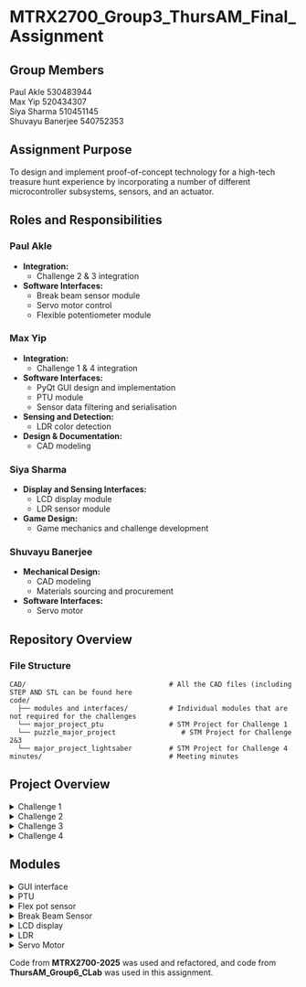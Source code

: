 # MTRX2700_Group3_ThursAM_Final_Assignment

## Group Members
Paul Akle 530483944 <br>
Max Yip 520434307 <br>
Siya Sharma 510451145 <br>
Shuvayu Banerjee 540752353 <br>

## Assignment Purpose
To design and implement proof-of-concept technology for a high-tech treasure hunt experience by incorporating a number of different
microcontroller subsystems, sensors, and an actuator.

## Roles and Responsibilities

### Paul Akle
- **Integration:**
  - Challenge 2 & 3 integration
- **Software Interfaces:**
  - Break beam sensor module
  - Servo motor control
  - Flexible potentiometer module

### Max Yip
- **Integration:**
  - Challenge 1 & 4 integration
- **Software Interfaces:**
  - PyQt GUI design and implementation
  - PTU module
  - Sensor data filtering and serialisation
- **Sensing and Detection:**
  - LDR color detection
- **Design & Documentation:**
  - CAD modeling

### Siya Sharma
- **Display and Sensing Interfaces:**
  - LCD display module
  - LDR sensor module
- **Game Design:**
  - Game mechanics and challenge development

### Shuvayu Banerjee
- **Mechanical Design:**
  - CAD modeling
  - Materials sourcing and procurement
- **Software Interfaces:**
  - Servo motor


## Repository Overview
### File Structure
```
CAD/                                   # All the CAD files (including STEP AND STL can be found here
code/
  ├── modules and interfaces/          # Individual modules that are not required for the challenges
  └── major_project_ptu                # STM Project for Challenge 1
  └── puzzle_major_project                # STM Project for Challenge 2&3
  └── major_project_lightsaber         # STM Project for Challenge 4
minutes/                               # Meeting minutes
```


## Project Overview
<details>
  <summary>Challenge 1</summary>
  
  ### Triangulating the hidden planet location

  The player is tasked to locate the hidden planet by measuring the distances of the nearest 3 stars before the fuel runs out.
  
  ### How it works
  1. Users will be required to control the servos of the PTU through the GUI to adjust the lidar to point towards the correct planet.
  2. As the user moves the PTU, the GUI will display the distance and indicate whether the angle of the PTU is correct. The user will have to get the coordinates before moving onto the next planet.
  3. Once the player gets the distance or the timer runs out, the STM32 will signal the GUI to move onto the next planet.
  4. Once all the distances are obtained, it will reveal coordinates to the hidden planet.
  5. Move on to the next challenge: during the travel, the user encounters an asteroid field and is required to shoot them down.

  ### Code Structure Diagram
  ![Code Structure Diagram](https://github.com/user-attachments/assets/fd46df77-896d-4bfe-87ae-b29aa4360ece)

  
  ### Additional Features
  - **Pop-up windows**  
    - At the beginning, to give the user the background of the game  
    - User feedback on whether the distances measured from the PTU are correct  
    - Final pop-up window directing the user to the next challenge  

  - **Chatbot**  
    - Friendly cat companion that gives hints to guide the user throughout the entire treasure hunt
  
</details>

<details>
  <summary>Challenge 2</summary>
  
  ### Asteroid Attack
  After locating the planet the player experiences an astroid field right before entering the planets atmosphere where 8 astroids must be sucessfully hit to make it to the planets surface.

  ### How it works
  1. The user will aim a laser beam and flick towards the astroid
  2. The IR beam breaker sensor will be placed on either side of the lasers path and will detect the object passing through
  3. Each time this occure one of the eight LEDs on the STM discovery board will light up untill all 8 astroids are destroyed

  ### Flowchart


![Puzzle2-Paul drawio](https://github.com/user-attachments/assets/7ae7bd23-1bf2-461a-beda-083f33714b6a)


  
</details>
<details>
  <summary>Challenge 3</summary>
  
  ### Map Coordinates with Flexible Potentiometer
  After the user makes it to the surface of the planet they must now determine the correct coordinates of the crystal 

  ### How it works
  1. On a locating device there are two flexible potentiometers, one represents the x-ccordinate and the other represents the y-coordinates
  2. By applying pressure on different spots along the potentiometer will generate different values
  3. The interface will tell the user if they are closer or further from the true coordinates compared with their previous attempt
  4. After landing on the correct coordinates the display will tell the user to go to those coordinates on the grid
  5. A servo is intigrated with the determination of the correct coordinates, which when achieved will rotate 90 degrees to open the lid of the correct grid space
  6. An LDR inside this gridspace will detect the light and display a message on a LCD to retreive the crytal and place it in the hilt of the lightsaber

  ### Sersors + Actuators used
  1. 2x Flexible potentiometers
  2. Directional servo motor
  3. Light detecting resistor (LDR)
  4. Liquid-crystal Display (LCD)

  ### Flowchart

  ![Puzzle3-Paul drawio](https://github.com/user-attachments/assets/e20776da-87a5-43a6-8d5b-a12ad4e82a18)

</details>

<details>
  <summary>Challenge 4</summary>

  ### Assembling the Lightsaber
  The final step in this treasure hunt is to verify that the crystal obtained from challenge 3 is the correct one.

  ### How it works
  1. User will insert the crystal into the hole inside the lightsaber hilt.
  2. The colour detection system will determine the colour of the crystal.
  3. When the user presses a button, the LED will either glow green (if a green crystal is inserted), red (if a red crystal is inserted), or remain off if no colour is detected.

</details>


## Modules
<details>
<summary>GUI interface</summary>

### Summary
This module serves as the **GUI control panel** for user interaction with the **Pan-Tilt Unit (PTU)** in Challenge 1. It provides both **control** and **feedback** for PTU servo positions via UART communication, and handles **game logic** such as planet progression, fuel consumption, and hints.

### File Structure
```
main.py                 # Entry point to launch GUI
ui/
  ├── main_window.py    # Top-level window layout
  ├── center_panel.py   # Central panel with coordinate logic
  ├── left_panel.py     # Planet info and sliders
  └── right_panel.py    # Chatbot and status indicators
core/
  ├── logic.py          # Game logic handling (planet state, validation)
  └── serial_handler.py # Serial communication with STM32
assets/
  └── images/           # UI image resources
```


### Usage
1. **Connect** STM32 board with PTU attached via USB.
2. Ensure PyQT6 installed, build version is using python3.12.1
2. In `main_window.py` (around line 31), **ensure the correct COM port** is specified for the STM32 board.
3. Run the GUI:
  ```bash
  python3 main.py
  ```

### Functionalities

- **Sliders**:  
  - Two sliders control **pan** and **tilt** angles of the servos.
  
- **Next Planet Button**:  
  - Advances to the next planet once current target is complete.

- **Calculate Coordinate Button**:  
  - Validates all 3 distances and PTU orientation for accuracy.

- **Fuel Bar**:  
  - Decreases if the player inputs incorrect distance/orientation.

- **Chatbot**:  
  - Offers hints during the treasure hunt when prompted by user.

### Valid Input

- Ensure **serial format** in `serial_handler.py` matches the STM32 firmware.
- Correct **COM port** is configured in the GUI.
- Servo positions (pan/tilt) must match pre-defined **target coordinates** (to be added).

### Functions and Modularity

- `main.py`  
  - Initializes and launches the main GUI window.

- `serial_handler.py`  
  - Handles UART communication with STM32.

- `logic.py`  
  - Contains game logic, position validation, planet progression.

- `main_window.py`  
  - Assembles all UI panels and manages layout.

- `left_panel.py`  
  - Contains sliders and planet visuals.

- `center_panel.py`  
  - Displays coordinates, fuel bar, and validation controls.

- `right_panel.py`  
  - Manages chatbot interaction and game messages.


### Testing

- **Slider Limitations**:  
  - Cannot set slider values by clicking—must be **manually dragged** to send values to STM32 correctly.

- **Chatbot Testing**:  
  - Ask for hints multiple times to confirm chatbot randomness and reliability.

- **Functional Testing**:  
  - Interact with all controls:
    - Adjust pan/tilt sliders
    - Validate coordinates
    - Use next planet button
    - Trigger fuel bar reduction
    - Request hints via chatbot
    - Ensure serial communication and game logic run smoothly

</details>

<details>
  <summary>PTU</summary>

### Summary
This module enables interfacing with the Pan-Tilt Unit through UART. It controls:
- 2 servos (pan, tilt)
- 1 LIDAR-Lite v3 distance sensor
- 3-axis gyroscope (L3G4200D)
- 3-axis accelerometer (ADXL345)
- 3-axis magnetometer (HMC5883L)

This is the main interface for Challenge 1 where users must orient servos to take accurate distance measurements.

---

### Sub-modules

#### Servo Drivers
**File**: `ptu_servo.h`

##### Usage
- `HAL_StatusTypeDef initialise_ptu_pwm(TIM_HandleTypeDef *htim1, TIM_HandleTypeDef *htim2)`  
  Initializes timers 1 & 2 for the two servos.

- `void setServoPWM(uint16_t vertical_PWM, uint16_t horizontal_PWM)`  
  Sets pan and tilt servo PWM values.

- `void servo_command_parser(SerialPort *serial_port)`  
  Debugging parser (no serialization) to directly set PWM via serial.

##### Functionalities and Features
- Servo changes are triggered by serial interrupts from the GUI.
- Both servos can be controlled simultaneously, but the GUI allows one at a time.

##### Testing
- Print statements on GUI confirm servo positioning.
- Command parser allows standalone testing (bypassing serialization).
- PWM values are clamped to slider bounds.

---

#### LIDAR
**File**: `ptu_lidar.h`

##### Usage
- `void HAL_TIM_IC_CaptureCallback(TIM_HandleTypeDef *htim)`  
  Timer callback for PWM input (auto-triggered; do not call manually).

- `uint16_t last_period`  
  Stores the most recent measured distance in mm.

##### Functionalities and Features
- Distance is updated via interrupt on each pulse from LIDAR.
- Includes median filtering for noise reduction.
- Max reading capped at 4000 mm (4 meters).

##### Testing
- Test using objects at known distances (e.g. ruler).
- Validate units (mm) and output via GUI.
- Confirm proper serialisation to GUI.

---

#### Gyroscope and Accelerometer
**File**: `ptu_i2c.h`

##### Usage
- `void initialise_ptu_i2c(I2C_HandleTypeDef *i2c)`  
  Initializes I2C interface for sensors.

- `void read_gyro_data(I2C_HandleTypeDef *i2c, int16_t *yaw, int16_t *pitch, int16_t *roll)`  
  Reads gyroscope data.

- `void read_accel_data(I2C_HandleTypeDef *i2c, int16_t *acc_x, int16_t *acc_y, int16_t *acc_z)`  
  Reads accelerometer data.

##### Notes
- Currently unused, but intended for future Kalman filtering to estimate tilt.
- Will replace GUI dials with real-world orientation estimates.

##### Testing
- Output raw data via serial for verification.
- Connect to GUI and confirm readable, filtered data.
- Filter test: output should be ~0 if signal frequency < half window size.

---

#### Helper Modules

**`filters.h`**
- `void initFilters(Filter *filters, uint16_t init_value)`  
  Initializes sliding window filters.

- `uint16_t getMedian(Filter* filter, uint16_t new_value)`  
  Computes median-filtered output.

- `uint16_t getMovingAverage(Filter* filter, uint16_t new_value)`  
  Computes moving average output.

**`ptu_definitions.h`**
- Contains all sensor register mappings and I2C constants.

**`serial.h and serialisation.h`**
- Packs all sensor data and sends it to the GUI.
- Uses sentinel bytes and headers for reliable parsing.

</details>


<details>
  <summary>Flex pot sensor</summary>
  
### Flexible Potentiometer (flexpot.c)
### Summary
This module configures ADC1 on PC0 (ADC_IN6) and PC2 (ADC_IN8) to read input from two flexible potentiometers. It provides a simple API to initialize the ADC hardware and perform one-shot conversions on a specified channel, returning a discrete position value (1–6) or 0 to indicate no touch.

### Usage
1. Initialization
Call:
`FlexPot_Init();`

This:
  - Enables clocks for GPIOC and ADC1
  - Configures PC0 and PC2 in analog mode
  - Calibrates and enables ADC1

2. Reading a Position
To read from a specific potentiometer channel:
`uint8_t pos = FlexPot_GetPosition(channel);`
Where:
  - `channel` is `6` for PC0 or `8` for PC2
  - Return value pos is:
    - `0` if no touch (`raw < 100`)
    - `1–6` depending on pressure/location along the strip

### Valid Input

- channel must be:
    - `6` → PC0 → ADC_IN6
    - `8` → PC2 → ADC_IN8

- Internally:
    - Raw ADC values < 100 are considered no touch and return 0
    - Values ≥ 100 are linearly mapped to positions 1–6
      (1 = bottom, 6 = top of the strip)

### Functions and Modularity

- `void FlexPot_Init(void)`
 Initializes GPIOC and ADC1:
    - Enables clocks
    - Sets PC0 and PC2 to analog mode
    - Calibrates and powers on ADC1

- `uint8_t FlexPot_GetPosition(uint8_t channel)`
Reads the flexible potentiometer:
  - Sets the selected ADC channel (6 or 8)
  - Starts and waits for ADC conversion
  - Reads `ADC1->DR`
  - Applies a "no-touch" threshold
  - Maps 12-bit ADC value (0–4095) to discrete values `0–6`


### Testing

- No Touch Test:
Leave the potentiometer untouched → should return 0

- Endpoint Test:
Press firmly at the start or end of the strip → should return 1 or 6

- Integration Test:
In your puzzle game, read X/Y positions using:


`uint8_t x = FlexPot_GetPosition(6);
uint8_t y = FlexPot_GetPosition(8);`

Send both values over UART periodically and confirm the output matches physical input location.


  
</details>

<details>
  <summary>Break Beam Sensor </summary>
  
### IR Beam Breaker Sensor (beam.c)
  
### Summary
This module configures PC1 as an EXTI1 (falling‐edge) interrupt input to detect when an IR beam is broken. Each beam break increments a counter (`beam_count`, up to 8) and lights the corresponding Discovery-board LED (PE8…PE15). A simple API lets you query or reset the count (and LEDs).
### Usage
1. Initialization
At the start of your program, call `Beam_Init();`
This:
    - Enables GPIOC and GPIOE clocks
    - Configures PC1 as an EXTI1 input with falling-edge interrupt
    - Enables EXTI1 interrupt in NVIC
    - Sets up PE8–PE15 as outputs for LED indication

2. Reading the Count
In your application code, use:
`uint8_t n = Beam_GetCount();`
This returns the number of beam breaks detected so far (max 8).

2. Resetting the Count and LEDs
To reset the counter and turn off LEDs:
`Beam_ResetCount();`

### Valid Input
- An object must break the IR beam, pulling PC1 low and triggering a falling edge.
- Only transitions from high to low increment `beam_count` (debounced via hardware or design).
- The counter saturates at 8; additional breaks do not increase the count or light further LEDs.
- No input (i.e., beam never broken) is treated as a failure condition in the game.


### Functions and Modularity
- `void Beam_Init(void)`
Initializes GPIOC and GPIOE. Configures PC1 for EXTI1 (falling edge) and sets PE8–PE15 as LED outputs.
- `uint8_t Beam_GetCount(void)`
Returns the current value of beam_count.
- `void Beam_ResetCount(void)`
Resets beam_count to 0 and turns off all LEDs.
- `void HAL_GPIO_EXTI_Callback(uint16_t GPIO_Pin)`
Called automatically by HAL on EXTI interrupts. If the pin is PC1 and it reads low:
  - Increments `beam_count` (if < 8)
  - Lights the corresponding LED (PE8 + count index)


### Testing
To test the boundary conditions the beam breaks more than eight times which should result in no further LEDs lighting up or overflow to occur.
To test integration the main file code with the flex-pot code is tested to ensure the two modules operate without interfering (e.g. ADC vs EXTI).
1. Boundary Test:
Trigger the beam more than 8 times. The count should stop incrementing and no extra LEDs should light.

2. Integration Test:
Run the beam module alongside other sensor modules (e.g., Flex Potentiometer using ADC). Verify:
    - EXTI and ADC operate independently.
    - No conflicts or race conditions between modules.



  
</details>

<details>
  <summary>LCD display</summary>
  
  ### Summary
  
  This module provides an interface for controlling a 16x2 HD44780-compatible LCD over I2C using STM32 HAL libraries. It uses an I2C I/O expander (e.g., PCF8574) to communicate with the LCD in 4-bit mode. This reduces GPIO usage and simplifies wiring, ideal for STM32CubeMX-based projects.

The module allows for easy initialization, cursor control, string display, and command-level manipulation. 

The LCD is connected to GPIO port D using the following pin mapping:
- GND --> GND
- VDD --> 5V
- SCL --PA6
- SDA --> PA7

The module is designed for portability and ease of integration with STM32CubeMX-based projects.

  ### Usage

#### 1. Include the module
In main.c or any relevant source file:
`#include "i2c.h"`


#### 2. Include the module
Initialize LCD in your main function
```
HD44780_Init(2);                  // 2-line LCD
HD44780_Clear();
HD44780_PrintStr("Place crystal on handle!");
```



  ### Valid Input
1. Rows: 0 or 1
2. Columns: 0 to 15
3. Characters: Standard ASCII text (the LCD does not support Unicode)
4. Strings: Null-terminated (char *), max 16 characters per line (extra characters wrap if not managed)

  ### Functions 

- `void void HD44780_Init(uint8_t rows)`
Initializes the LCD in 4-bit mode.

- `void HD44780_Clear(void)`
Clears the LCD display.

- `void HD44780_Init(uint8_t rows)`
Initializes the LCD in 4-bit mode with the specified number of rows.

- `void HD44780_Clear(void)`
Clears the display.

- `void HD44780_SetCursor(uint8_t col, uint8_t row)`
Sets the cursor to the given column and row.

- `void HD44780_PrintStr(const char str[])`
Prints a null-terminated string.

- `void HD44780_Cursor(void)`
Shows the cursor.

- `void HD44780_NoCursor(void)`
Hides the cursor.

- `void HD44780_Blink(void)`
Enables blinking cursor.

- `void HD44780_NoBlink(void)`
Disables blinking cursor.

- `void HD44780_Backlight(void)`
Turns on the backlight.

- `void HD44780_NoBacklight(void)`
Turns off the backlight.

- `void HD44780_CreateSpecialChar(uint8_t index, uint8_t data[])`
Loads a custom character (up to 8).

- `void HD44780_PrintSpecialChar(uint8_t index)`
Prints a previously created special character.

- `void HD44780_ScrollDisplayLeft(void) / HD44780_ScrollDisplayRight(void)`
Scrolls display left/right.

  ### Modularity
All functions are encapsulated in `i2c.c` and `i2c.h`. The module relies solely on HAL I2C and minimal MCU core resources (DWT for delay). It can be easily reused across STM32 projects with similar hardware configuration.


  ### Testing 
1. Confirm LCD initializes and displays static text using `HD44780_PrintStr()`.
2. Test cursor positioning with `HD44780_SetCursor(row, col)`.
3. Test scrolling and blinking using display control functions.
4. Load and print custom characters with `HD44780_CreateSpecialChar()` and `HD44780_PrintSpecialChar()`.


#### Debug Tips
1. Ensure correct I2C address (0x27 << 1 for PCF8574).
2. Check LCD contrast by adjusting the potentiometer on V0.
3. If LCD remains blank:
     - Verify I2C connection (SCL, SDA continuity).Confirm LCD receives enable pulse (use oscilloscope).
     - Check backlight and 5V power supply.


</details>
<details>
  <summary>LDR</summary>

### Summary
This module uses an LDR (Light Dependent Resistor) for two purposes:
1. **Light Detection**  
   - Measures ambient brightness.
   - Compares against a preset threshold to trigger logic changes.

2. **Colour Detection**  
   - Detects the amount of reflected light when red, green, and blue LEDs are sequentially illuminated.
   - Determines the dominant reflected wavelength to identify the surface colour.

---

### Sub-modules

#### Colour Detection State Machine  
**File**: `colour_detector.h`

##### Description
A state machine implemented via `switch-case` inside a timer callback:
- **States**:  
  `INIT → RED_ON → READ_RED → GREEN_ON → READ_GREEN → BLUE_ON → READ_BLUE → DETECT_COLOUR`

- **Calibration**:  
  On first run (`calibrate = 0`), records initial ambient brightness to normalize readings.

- **Debugging**:  
  When colour is detected, an optional final state transmits a string over serial for monitoring.

##### Usage
- Timer interrupt calls the `handleStateMachine()` function at a fixed interval.
- LED GPIOs are toggled within each state to control colour sequencing.

---

#### ADC Functions  
**File**: `adc.c`

##### Core Functions
- `void initialiseSingleADC()`  
  Manually configures ADC1 to single-shot mode.

- `uint16_t singleReadADC()`  
  Performs a one-time read of the ADC value, used in the colour detection state machine.

##### Optional Utilities
- `void continuousReadSingleChannelADC()`  
  Continuously polls a single ADC channel in a blocking loop using the `ISR` register.

- `void SingleReadMultiChannelADC()`  
  Reads multiple channels on the same ADC (currently unused in this module but available for expansion).

---

### Functionalities and Features
- Ambient light detection with threshold-triggered variable setting.
- RGB LED-controlled surface reflection sensing to classify colours.
- Compact state machine for cyclic LED control and ADC reading.
- Lightweight implementation using timer-driven ADC sampling.

---

### Usage

```c
int main(void) {
    enableGPIODLEDS();
    enableGPIOClocks();

    serialInitialise(BAUD_115200, &USART1_PORT, 0x00);

    initialiseSingleADC();

    // Start colour detection state machine on timer callback
    setTIM2Callback(&handleStateMachine);
    init_TIM2(50); // Timer interval set to 50ms
}
```

---

### Testing
- Use serial output to confirm detection states and transitions.
- Calibrate under various lighting conditions to test ambient compensation.
- Use known-colour surfaces and compare detection accuracy.
- Evaluate ADC signal stability under continuous and single-shot reads.

</details>

<details>
  <summary>Servo Motor</summary>

  ### Summary
This module allows control of a servo motor via PWM (TIM2 CH1) on the STM32F3DISCOVERY board. Pressing the blue user button (PA0) triggers an rising-edge EXTI0 interrupt that calls a callback function, rotating the servo to a fixed angle (90°). The PWM signal is continuously generated on PA15 (TIM2_CH1). All hardware logic is modularised into a clean `servo.c` and `servo.h` interface.


  ### Usage
This section explains how to use the digital button (PA0) for controlling the servo motor. All functionality is interrupt-based, so no button polling or delay loops are needed.

---

#### 1.Include the Header:
At the top of your `main.c` file, include the servo module:
```c
#include "servo.h"
```
2. Setup in main():
Call these functions once in `main()` to initialize everything:

```c
enable_clocks();                      
enableGPIOAButton();                   

on_button_press = &rotate_servo_90;         

enable_interrupt();                   
```
3. Main Loop:
loop forever and there is nothing happening in the main while loop since everything is interrupt driven:
```c
while (1)
  {
    /* USER CODE END WHILE */

    /* USER CODE BEGIN 3 */
  }
```
4. What Happens:
* When the system powers on, all required peripherals (GPIOs, I2C, SPI, USB, and TIM2) are initialized.
* Timer 2 is started to generate a continuous PWM signal used to control a servo motor.
* The blue user button (PA0) is configured to trigger an interrupt when pressed.
* A call-back function is assigned to run automatically whenever the button is pressed.
* Once the interrupt is enabled, the program enters an infinite loop — but nothing happens here because the logic is interrupt-driven.
* When the user presses the button, the rising edge triggers an interrupt in the background.
* This causes the assigned servo-control function to run, which updates the PWM signal’s duty cycle.
* The updated PWM pulse tells the servo to rotate to a new position (90°).
* No repeated button presses will move the servo again unless the PWM value is updated again.
  
  ### Valid Input
The module expects the following valid inputs and formats:

* Button Press	- The user presses the on-board button (PA0), triggering the EXTI0 interrupt.

  ### Functions and Modularity
The code is separated into a header (servo.h) and implementation (servo.c) to support clean modularity and easy reuse.

**Functions:**

#### `enable_clocks()`
**Purpose:**  
Turns on the clocks (power) to the GPIO ports A, C, and E.

**When to call it:**  
At the beginning of your `main()` function — before setting up pins or using any peripherals.

---

### `void enableGPIOAButton(void)`
**Purpose**:  
Configures PA0 (the user button) as a digital input.

**How it Works**:  
Clears the mode bits in `GPIOA->MODER` for pin 0, putting it in input mode.

**When to Call**:  
Call once during setup, after clocks are enabled and before enabling interrupts.

---

### `void enable_interrupt(void)`
**Purpose**:  
Sets up external interrupts on PA0 to detect button presses.

**How it Works**:
- Enables the SYSCFG peripheral.
- Maps PA0 to EXTI0 (external interrupt line 0).
- Configures EXTI0 to trigger on a rising edge (i.e., button press).
- Enables EXTI0 in the NVIC (Nested Vectored Interrupt Controller).
- Globally enables interrupts using `__enable_irq()`.

**When to Call**:  
Call after assigning `on_button_press` and after enabling clocks and GPIOA input. Only needs to be called once.

---

### `void (*on_button_press)()`
**Purpose**:  
A function pointer that stores the action to take when the button is pressed (e.g., rotate the servo).

**How it Works**:  
You assign this in `main()` like so:  
```c
on_button_press = &rotate_servo_90;
```

#### `EXTI0_IRQHandler(void)`
**Purpose:**  
This is the interrupt service routine (ISR) for button press.

**What it does:**  
* When PA0 is pressed, this runs automatically
* It checks if on_button_press is set (not NULL)
* If set → it runs that function (toggleLED())
* Clears the EXTI0 interrupt flag


**When it runs:**  
Every time the user presses the button (rising edge on PA0).

---

### `rotate_servo_90(void)`

**Purpose**  
Moves the servo motor to the 90-degree position using PWM signals.

**How it Works**  
This function sets the compare values of TIM2’s channels (CCR1 and CCR2) to `1800`, which corresponds to a pulse width of approximately **1.5ms**. That’s the standard signal to tell most hobby servos to move to the **center or 90°** position.  

The PWM timer (already running in the background) uses these values to continuously send the correct high pulse width to the servo.

- `TIM2->CCR1 = 1800;`  
- `TIM2->CCR2 = 1800;`  

This assumes that the timer is configured for a **20ms period (50Hz)**, so:
- ~1ms pulse → 0°
- ~1.5ms pulse → 90°
- ~2ms pulse → 180°

**When to Call It**  
- You assign this function to the `on_button_press` pointer in `main()`.
- When the button is pressed, the EXTI0 interrupt fires and automatically calls this function.
  

  ### Testing 
This section shows how to test the servo code reliably, not just by observation but also using in-code checks.

---

#### Button Press Test

**Goal:** Check that pressing the blue user button rotates the servo.

**Steps:**
1. Connect servo:
   - Signal: PA15
   - VCC: 5V
   - GND: GND
2. Flash the code and run the board.
3. Press the user button.

**Expected:** Servo rotates to the 90° position.

---

#### Debug with LED Toggle

**Goal:** Confirm code execution using an LED.

**How:**
Add this to `rotate_servo_90()`:
```c
GPIOE->ODR ^= GPIO_ODR_9; // Toggle LED on each press
```

</details>


Code from **MTRX2700-2025** was used and refactored, and code from **ThursAM_Group6_CLab** was used in this assignment.
